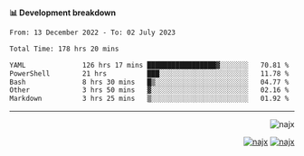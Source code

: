 <b>📊 Development breakdown</b>
<!--START_SECTION:waka-->

```txt
From: 13 December 2022 - To: 02 July 2023

Total Time: 178 hrs 20 mins

YAML              126 hrs 17 mins █████████████████▓░░░░░░░   70.81 %
PowerShell        21 hrs          ███░░░░░░░░░░░░░░░░░░░░░░   11.78 %
Bash              8 hrs 30 mins   █▒░░░░░░░░░░░░░░░░░░░░░░░   04.77 %
Other             3 hrs 50 mins   ▓░░░░░░░░░░░░░░░░░░░░░░░░   02.16 %
Markdown          3 hrs 25 mins   ▒░░░░░░░░░░░░░░░░░░░░░░░░   01.92 %
```

<!--END_SECTION:waka-->
-----
<p align="right">
  <img src="https://komarev.com/ghpvc/?username=najx&label=GitHub%20Profile%20Views&color=yellow&style=flat" alt="najx" />
</p align="center">
<p align="right">
  <a href="https://www.linkedin.com/in/abdx"><img src="https://img.shields.io/badge/LinkedIn--_.svg?style=social&logo=linkedin" alt="najx"></a>
  <a href="https://stackoverflow.com/users/19588110/najim-abdelmoula"><img src="https://img.shields.io/badge/Stack Overflow--_.svg?style=social&logo=stackoverflow" alt="najx"></a>
</p align="center">
